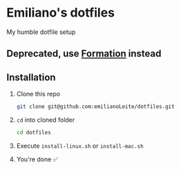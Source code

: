 # Emiliano's dotfiles
My humble dotfile setup

## Deprecated, use [Formation](https://github.com/emilianoLeite/formation/tree/emiliano) instead


## Installation
1. Clone this repo

    ```bash
    git clone git@github.com:emilianoLeite/dotfiles.git
    ```

2. `cd` into cloned folder

    ```bash
    cd dotfiles
    ```

3. Execute `install-linux.sh` or `install-mac.sh`

4. You're done ✅
